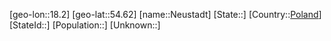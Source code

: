 ﻿---
location: [54.62,18.2]
type: City
tags:
- geo/City


SpocWebEntityId: 32852
isDeleted: false
confidential: public

---
[geo-lon::18.2]
[geo-lat::54.62]
[name::Neustadt]
[State::]
[Country::[Poland](geo/Continent/Europe/Poland.md)]
[StateId::]
[Population::]
[Unknown::]

